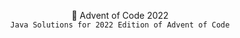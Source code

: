 <p align="center">
🎄 Advent of Code 2022<br>
<code>Java Solutions for 2022 Edition of Advent of Code</code><br>
</p>
